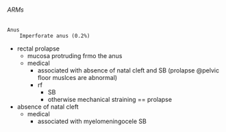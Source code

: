 ###### ARMs
    Anus
        Imperforate anus (0.2%)


- rectal prolapse
    + mucosa protruding frmo the anus
    + medical
        * associated with absence of natal cleft and SB (prolapse @pelvic floor muslces are abnormal)
        * rf
            - SB
            - otherwise mechanical straining == prolapse
- absence of natal cleft
    + medical
        * associated with myelomeningocele SB
